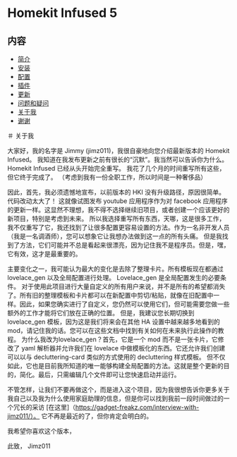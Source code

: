 # Homekit Infused 5

## 内容
- [简介](index.md)
- [安装](installation.md)
- [配置](configuration.md)
- [插件](addons.md)
- [更新](updates.md)
- [问题和疑问](issues.md)
- [关于我](about.md)
- [谢谢](thanks.md)

＃ 关于我

大家好，我的名字是 Jimmy (jimz011)，我很自豪地向您介绍最新版本的 Homekit Infused。
我知道在我发布更新之前有很长的“沉默”。我当然可以告诉你为什么。 Homekit Infused 已经从头开始完全重写。
我花了几个月的时间重写所有这些，但它终于完成了。 （考虑到我有一份全职工作，所以时间是一种奢侈品）

因此，首先，我必须遗憾地宣布，以前版本的 HKI 没有升级路径，原因很简单。代码改动太大了！
这就像试图发布 youtube 应用程序作为对 facebook 应用程序的更新一样。这显然不理想，我不得不选择继续旧项目，或者创建一个应该更好的新项目，特别是考虑到未来。
所以我选择重写所有东西，天哪，这是很多工作，我不仅重写了它，我还找到了让很多配置更容易设置的方法。作为一名非开发人员（我是一名调酒师），您可以想象它让我想办法做到这一点的所有头痛。
但是我找到了方法，它们可能并不总是看起来很漂亮，因为记住我不是程序员。但是，嘿，它有效，这才是最重要的。

主要变化之一，我可能认为最大的变化是去除了整理卡片。所有模板现在都通过 lovelace_gen 以及全局配置进行处理。 Lovelace_gen 是全局配置发生的必要条件。
对于使用此项目进行大量自定义的所有用户来说，并不是所有的希望都消失了。所有旧的整理模板和卡片都可以在新配置中剪切/粘贴，就像在旧配置中一样。因此，如果您确实进行了自定义，您仍然可以使用它们，但可能需要您做一些额外的工作才能将它们放在正确的位置。
但是，我建议您长期切换到 lovelace_gen 模板，因为这是我们将来会在其他 HA 设置中越来越多地看到的 mod，请记住我的话。您可以在这些文档中找到有关如何在未来执行此操作的教程。
为什么我改为lovelace_gen？首先，它是一个 mod 而不是一张卡片，它修改了 yaml 解析器并允许我们在 lovelace 中做模板化的东西。它还允许我们创建可以以与 decluttering-card 类似的方式使用的 decluttering 样式模板。
但不仅如此，它也是目前我所知道的唯一能够构建全局配置的方法。这就是整个更新的目的，简化。最后，只需编辑几个文件即可让您快速启动并运行。

不管怎样，让我们​​不要再做这个，而是进入这个项目，因为我很想告诉你更多关于我自己以及我为什么使用家庭助理的信息，但是你可以找到我前一段时间做过的一个冗长的采访 [在这里]（https://gadget-freakz.com/interview-with-jimz011/）。
它不再是最近的了，但你肯定会明白的。

我希望你喜欢这个版本，

此致，
Jimz011
